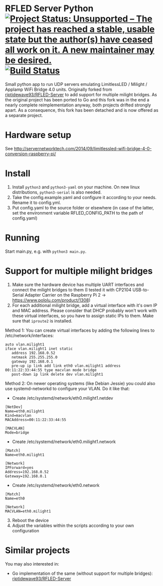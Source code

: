 RFLED Server Python [![Project Status: Unsupported – The project has reached a stable, usable state but the author(s) have ceased all work on it. A new maintainer may be desired.](https://www.repostatus.org/badges/latest/unsupported.svg)](https://www.repostatus.org/#unsupported)
[![Build Status](https://travis-ci.org/pfink/rfled-server-python.svg?branch=master)](https://travis-ci.org/pfink/rfled-server-python)
============

Small python app to run UDP servers emulating LimitlessLED / Milight / Applamp WiFi Bridge 4.0 units. Originally forked from [riptidewave93/RFLED-Server](https://github.com/riptidewave93/RFLED-Server) to add support for multiple milight bridges. As the original project has been ported to Go and this fork was in the end a nearly complete reimplementation anyway, both projects drifted strongly apart. As a consequence, this fork has been detached and is now offered as a separate project.

Hardware setup
=======

See http://servernetworktech.com/2014/09/limitlessled-wifi-bridge-4-0-conversion-raspberry-pi/

Install
=======

 1. Install `python3` and `python3-yaml` on your machine. On new linux distributions, `python3-serial` is also needed.
 2. Take the config.example.yaml and configure it according to your needs. Rename it to config.yml.
 3. Put config.yaml to the source folder or elsewhere (in case of the latter, set the environment variable RFLED_CONFIG_PATH to the path of config.yaml)

Running
=======

Start main.py, e.g. with `python3 main.py`.


Support for multiple milight bridges
==============

 1. Make sure the hardware device has multiple UART interfaces and connect the milight bridges to them (I tested it with CP2104 USB-to-Serial Adapter Carrier on the Raspberry Pi 2 -> https://www.pololu.com/product/1308)
 2. For each additional milight bridge, add a virtual interface with it's own IP and MAC address. Please consider that DHCP probably won't work with these virtual interfaces, so you have to assign static IPs to them. Make sure that `iproute2` is installed.
   
  Method 1: You can create virtual interfaces by adding the following lines to /etc/network/interfaces:
  ```
  auto vlan.milight1
  iface vlan.milight1 inet static
     address 192.168.0.52
     netmask 255.255.255.0
     gateway 192.168.0.1
     pre-up ip link add link eth0 vlan.milight1 address 00:11:22:33:44:55 type macvlan mode bridge
     post-down ip link delete dev vlan.milight1
  ```
  Method 2: On newer operating systems (like Debian Jessie) you could also use systemd-networkd to configure your VLAN. Do it like that:
  
   * Create /etc/systemd/network/eth0.milight1.netdev
   ```
   [NetDev]
   Name=eth0.milight1
   Kind=macvlan
   MACAddress=00:11:22:33:44:55

   [MACVLAN]
   Mode=bridge
   ```
   * Create /etc/systemd/network/eth0.milight1.network
   ```
   [Match]
   Name=eth0.milight1
 
   [Network]
   IPForward=yes
   Address=192.168.0.52
   Gateway=192.168.0.1
   ```
   * Create /etc/systemd/network/eth0.network
   ```
   [Match]
   Name=eth0

   [Network]
   MACVLAN=eth0.milight1
   ```
 3. Reboot the device
 4. Adjust the variables within the scripts according to your own configuration
 
 
Similar projects
==============

You may also interested in:

* Go implementation of the same (without support for multiple bridges): [riptidewave93/RFLED-Server](https://github.com/riptidewave93/RFLED-Server)
